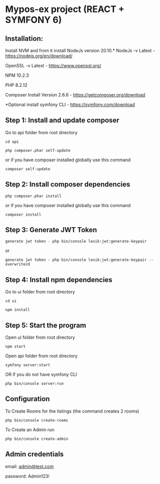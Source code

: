 Mypos-ex project (REACT + SYMFONY 6)
==============================

Installation:
-------------

Install NVM and from it install NodeJs version 20.10.*
NodeJs -v Latest - https://nodejs.org/en/download/

OpenSSL -v Latest - https://www.openssl.org/

NPM 10.2.3

PHP 8.2.12

Composer Install Version 2.6.6 - https://getcomposer.org/download

*Optional install symfony CLI - https://symfony.com/download

Step 1: Install and update composer
------------------------------

Go to api folder from root directory

```cli
cd api
```

```cli
php composer.phar self-update
```

or if you have composer installed globally use this command

```cli
composer self-update
```

Step 2: Install composer dependencies
-------------------------------------

```cli
php composer.phar install
```

or if you have composer installed globally use this command

```cli
composer install
```

Step 3: Generate JWT Token
---------------------------------

```cli
generate jwt token - php bin/console lexik:jwt:generate-keypair
```

or

```cli
generate jwt token - php bin/console lexik:jwt:generate-keypair --overwritecd 
```

Step 4: Install npm dependencies
---------------------------------

Go to ui folder from root directory

```cli
cd ui
```

```cli
npm install
```

Step 5: Start the program
---------------------------------
Open ui folder from root directory

```cli
npm start
```

Open api folder from root directory

```cli
symfony server:start
```

OR if you do not have symfony CLI

```cli
php bin/console server:run
```

Configuration 
---------------------------------
To Create Rooms for the listings (the command creates 2 rooms)

```cli
php bin/console create-rooms
```

To Create an Admin run

```cli
php bin/console create-admin
```

Admin credentials 
---------------------------------

email: admin@test.com

password: Admin123!

